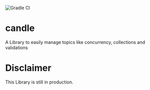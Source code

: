 ![Gradle CI](https://github.com/BlueBox-Wolff/candle/workflows/Gradle%20CI/badge.svg)

# candle
A Library to easily manage topics like concurrency, collections and validations

# Disclaimer
This Library is still in production.
